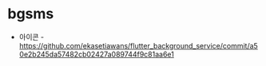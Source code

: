# bgsms

* 아이콘 - https://github.com/ekasetiawans/flutter_background_service/commit/a50e2b245da57482cb02427a089744f9c81aa6e1

